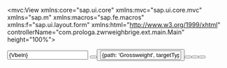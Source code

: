 <mvc:View xmlns:core="sap.ui.core" xmlns:mvc="sap.ui.core.mvc" xmlns="sap.m" xmlns:macros="sap.fe.macros" xmlns:f="sap.ui.layout.form"
xmlns:html="http://www.w3.org/1999/xhtml" controllerName="com.prologa.zwrweighbrige.ext.main.Main"
height="100%">
<Page id="Main" >
<content>
<Wizard id="weighingWizard" complete="onWizardComplete" >
<!-- Step 1: Identification (as in screenshot 3) -->
<WizardStep id="step1" title="Identification" validated="false" activate="onStepActivate">
<f:Form id="f1">
<f:layout>
<f:ResponsiveGridLayout id="r1"/>
</f:layout>
<f:formContainers>
<f:FormContainer id="fc1">
<f:formElements>
<f:FormElement label="Please Enter your Contract ID" id="fe1" >
<f:fields>
<Input id="ip11" value="{Vbeln}" width="12rem" maxLength="15" /> <!-- Bound to CDS view field -->
</f:fields>
</f:FormElement>
<!-- Add ID Card scan or other identification fields -->
</f:formElements>
</f:FormContainer>
</f:formContainers>
</f:Form>
<Button id="btn1" text="Next" press="onNextStep" />
</WizardStep>
<!-- Step 2: Position Vehicle and Select Load Type -->
<WizardStep id="step2" title="Choose Load Type" validated="false" >
<VBox id="vb1" >
<Label id="lb1" text="Position vehicle on weighbridge" />
<!-- <Label id="hg" text="Load Type" /> -->
<HBox id="das" width="10rem" justifyContent="Center">
<macros:Field metaPath="LoadType" id="loadTypeField" readOnly="false" />
</HBox>
<Button id="btn2" text="Next" press="onNextStep" />
</VBox>
</WizardStep>

<!-- Step 3: Initiate Weighing (Gross Weight) -->
<WizardStep id="step3" title="Weighing" validated="false">
  <Input id="ip2" value="{path: 'Grossweight', targetType: 'any'}" description="{path: 'Grossweightunit', targetType: 'any'}" />
  <!-- Use Fiori Elements Building Block for quantity if needed: <macros:Field definition="{path: 'Grossweight'}" /> -->
  <Button id="btn3" text="Capture Weight" press="onCaptureWeight" />
</WizardStep> 

<!-- Step 4: Receive Weighing Slip (Printing) -->
<WizardStep id="step6" title="Complete and Print" validated="false">
  <Text id="tx1" text="Session Summary: {path: 'Sessionid', targetType: 'any'}" />
  <Button id="btn6" text="Print Slip" press="onPrintSlip" />
  <Button id="btn7" text="Submit" press="onSubmit" />
</WizardStep>

</Wizard>
</content>
</Page>
</mvc:View>
